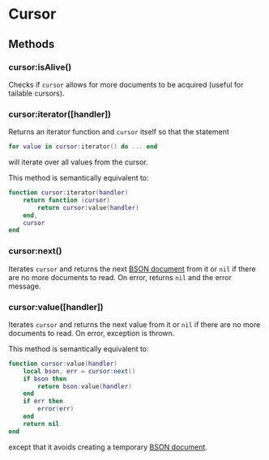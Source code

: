 Cursor
======

Methods
-------

### cursor:isAlive()
Checks if `cursor` allows for more documents to be acquired (useful for tailable cursors).

### cursor:iterator([handler])
Returns an iterator function and `cursor` itself so that the statement

```Lua
for value in cursor:iterator() do ... end
```

will iterate over all values from the cursor.

This method is semantically equivalent to:

```Lua
function cursor:iterator(handler)
	return function (cursor)
		return cursor:value(handler)
	end,
	cursor
end
```

### cursor:next()
Iterates `cursor` and returns the next [BSON document] from it or `nil` if there are no more
documents to read. On error, returns `nil` and the error message.

### cursor:value([handler])
Iterates `cursor` and returns the next value from it or `nil` if there are no more documents to read.
On error, exception is thrown.

This method is semantically equivalent to:

```Lua
function cursor:value(handler)
	local bson, err = cursor:next()
	if bson then
		return bson:value(handler)
	end
	if err then
		error(err)
	end
	return nil
end
```

except that it avoids creating a temporary [BSON document].


[BSON document]: bson.md
